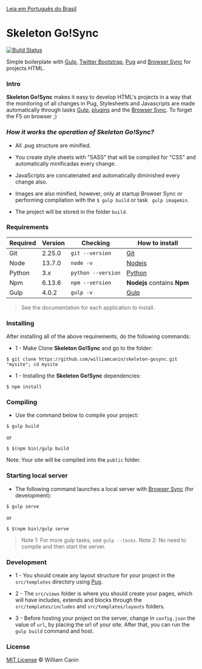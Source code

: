 [Leia em Português do Brasil](https://github.com/williamcanin/skeleton-gosync/blob/master/README.md)

# Skeleton Go!Sync

[![Build Status](https://travis-ci.org/williamcanin/skeleton-gosync.svg?branch=master)](https://travis-ci.org/williamcanin/skeleton-gosync)

Simple boilerplate with [Gulp](http://gulpjs.com/), [Twitter Bootstrap](http://getbootstrap.com), [Pug](http://pugjs.org) and [Browser Sync](https://www.browsersync.io) for projects HTML.

### Intro

**Skeleton Go!Sync** makes it easy to develop HTML's projects in a way that the monitoring of all changes in Pug, Stylesheets and Javascripts are made automatically through tasks [Gulp](http://gulpjs.com/), [plugins](https://github.com/williamcanin/skeleton-gosync/blob/master/package.json) and the [Browser Sync](https://www.browsersync.io). To forget the F5 on browser ;)


### *How it works the operation of **Skeleton Go!Sync**?*

* All .pug structure are minified.

* You create style sheets with "SASS" that will be compiled for "CSS" and automatically minificadas every change.

* JavaScripts are concatenated and automatically diminished every change also.

* Images are also minified, however, only at startup Browser Sync or performing compilation with the `$ gulp build` or task ` gulp imagemin`.

* The project will be stored in the folder `build`.


### Requirements

| Required       | Version | Checking      | How to install  |
| --------------- | -------| ------------------- | -------------- | 
| Git             | 2.25.0 | `git --version`     | [Git](http://git-scm.com/) |
| Node            | 13.7.0 | `node -v`          | [Nodejs](http://nodejs.org/) |
| Python          | 3.x    | `python --version`  | [Python](https://www.python.org/) |
| Npm             | 6.13.6 | `npm --version`     | **Nodejs** contains **Npm** |
| Gulp            | 4.0.2  | `gulp -v`           | [Gulp](http://gulpjs.com/) |


> See the documentation for each application to install.


### Installing

After installing all of the above requirements, do the following commands:

* 1 - Make Clone **Skeleton Go!Sync** and go to the folder:

~~~
$ git clone https://github.com/williamcanin/skeleton-gosync.git "mysite"; cd mysite
~~~

* 1 - Installing the **Skeleton Go!Sync** dependencies:

~~~
$ npm install
~~~

### Compiling

* Use the command below to compile your project:

~~~
$ gulp build
~~~

or

~~~
$ $(npm bin)/gulp build
~~~

Note: Your site will be compiled into the `public` folder.

### Starting local server

* The following command launches a local server with [Browser Sync](https://www.browsersync.io) (for development):

~~~
$ gulp serve
~~~

or

~~~
$ $(npm bin)/gulp serve
~~~

> Note 1: For more gulp tasks, use `gulp --tasks`.
> Note 2: No need to compile and then start the server.

### Development

* 1 - You should create any layout structure for your project in the `src/templates` directory using [Pug](http://pugjs.org).

* 2 - The `src/views` folder is where you should create your pages, which will have includes, extends and         blocks through the `src/templates/includes` and `src/templates/layouts` folders.

* 3 -  Before hosting your project on the server, change in `config.json` the value of `url`, by placing the url of your site. After that, you can run the `gulp build` command and host.

### License

[MIT License](https://opensource.org/licenses/MIT) © William Canin